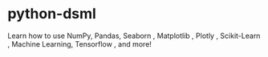 # python-dsml
Learn how to use NumPy, Pandas, Seaborn , Matplotlib , Plotly , Scikit-Learn , Machine Learning, Tensorflow , and more!
